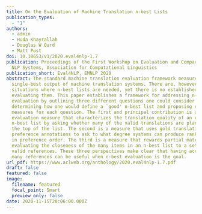 ```yaml
---
title: On the Evaluation of Machine Translation n-best Lists
publication_types:
  - "1"
authors:
  - admin
  - Huda Khayrallah
  - Douglas W Oard
  - Matt Post
doi: 10.18653/v1/2020.eval4nlp-1.7
publication: Proceedings of the First Workshop on Evaluation and Comparison of
  NLP Systems, Association for Computational Linguistics
publication_short: Eval4NLP, EMNLP 2020
abstract: The standard machine translation evaluation framework measures the
  single-best output of machine translation systems. There are, however, many
  situations where n-best lists are needed, yet there is no established way of
  evaluating them. This paper establishes a framework for addressing n-best
  evaluation by outlining three different questions one could consider when
  determining how one would define a `good' n-best list and proposing evaluation
  measures for each question. The first and principal contribution is an
  evaluation measure that characterizes the translation quality of an entire
  n-best list by asking whether many of the valid translations are placed near
  the top of the list. The second is a measure that uses gold translations with
  preference annotations to ask to what degree systems can produce ranked lists
  in preference order. The third is a measure that rewards partial matches,
  evaluating the closeness of the many items in an n-best list to a set of many
  valid references. These three perspectives make clear that having access to
  many references can be useful when n-best evaluation is the goal.
url_pdf: https://www.aclweb.org/anthology/2020.eval4nlp-1.7.pdf
draft: false
featured: false
image:
  filename: featured
  focal_point: Smart
  preview_only: false
date: 2020-11-15T20:06:00.000Z
---
```

